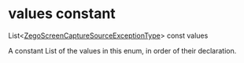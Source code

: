 


# values constant







List&lt;[ZegoScreenCaptureSourceExceptionType](../../zego_uikit_prebuilt_live_audio_room/ZegoScreenCaptureSourceExceptionType.md)> const values
  




<p>A constant List of the values in this enum, in order of their declaration.</p>










